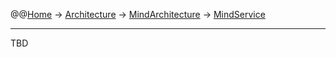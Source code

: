 @@[Home](Home.md) -> [Architecture](Architecture.md) -> [MindArchitecture](MindArchitecture.md) -> [MindService](MindService.md)



---


TBD